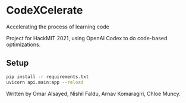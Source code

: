 # CodeXCelerate
Accelerating the process of learning code

Project for HackMIT 2021, using OpenAI Codex to do code-based optimizations.

## Setup
```sh
pip install -r requirements.txt
uvicorn api.main:app --reload
```

Written by Omar Alsayed, Nishil Faldu, Arnav Komaragiri, Chloe Muncy.
